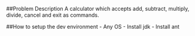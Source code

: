 ##Problem Description
    A calculator which accepts add, subtract, multiply, divide, cancel and exit as commands.

##How to setup the dev environment
    - Any OS
    - Install jdk
    - Install ant

